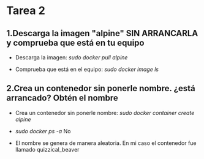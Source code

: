# Tarea 2

## 1.Descarga la imagen "alpine" SIN ARRANCARLA y comprueba que está en tu equipo

- Descarga la imagen: *sudo docker pull alpine*

- Comprueba que está en el equipo: *sudo docker image ls*

## 2.Crea un contenedor sin ponerle nombre. ¿está arrancado? Obtén el nombre

- Crea un contenedor sin ponerle nombre: *sudo docker container create alpine*

- *sudo docker ps -a* No

- El nombre se genera de manera aleatoria. En mi caso el contenedor fue llamado quizzical_beaver
